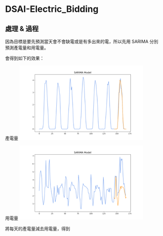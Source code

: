 # DSAI-Electric_Bidding

## 處理 & 過程
因為目標是要先預測當天會不會缺電或是有多出來的電，所以先用 SARIMA 分別預測產電量和用電量。

會得到如下的效果：

產電量
<img src="generation.png" alt="(圖)產電量" width="400">

用電量
<img src="consumption.png" alt="(圖)用電量" width="400">

將每天的產電量減去用電量，得到